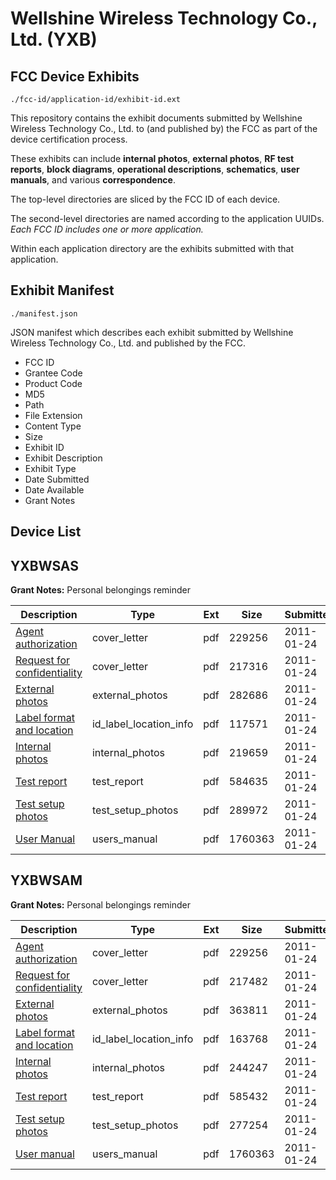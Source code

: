 # Wellshine Wireless Technology Co., Ltd. (YXB)
## FCC Device Exhibits

```
./fcc-id/application-id/exhibit-id.ext
```

This repository contains the exhibit documents submitted by Wellshine Wireless Technology Co., Ltd. to (and published by) the FCC as part of the device certification process.

These exhibits can include **internal photos**, **external photos**, **RF test reports**, **block diagrams**, **operational descriptions**, **schematics**, **user manuals**, and various **correspondence**.

The top-level directories are sliced by the FCC ID of each device.

The second-level directories are named according to the application UUIDs. *Each FCC ID includes one or more application.*

Within each application directory are the exhibits submitted with that application. 

## Exhibit Manifest

```
./manifest.json
```

JSON manifest which describes each exhibit submitted by Wellshine Wireless Technology Co., Ltd. and published by the FCC.

- FCC ID
- Grantee Code
- Product Code
- MD5
- Path
- File Extension
- Content Type
- Size
- Exhibit ID
- Exhibit Description
- Exhibit Type
- Date Submitted
- Date Available
- Grant Notes

## Device List
## YXBWSAS
**Grant Notes:** Personal belongings reminder

| Description | Type | Ext | Size | Submitted | Available |
| ----------- | ---- | --- | ---- | --------- | --------- |
| [Agent authorization](YXBWSAS/bc16f99b657bcc3b8dead997c6a6c758/1408197.pdf) | cover_letter | pdf | 229256 | 2011-01-24 | 2011-01-24 |
| [Request for confidentiality](YXBWSAS/bc16f99b657bcc3b8dead997c6a6c758/1408198.pdf) | cover_letter | pdf | 217316 | 2011-01-24 | 2011-01-24 |
| [External photos](YXBWSAS/bc16f99b657bcc3b8dead997c6a6c758/1408201.pdf) | external_photos | pdf | 282686 | 2011-01-24 | 2011-01-24 |
| [Label format and location](YXBWSAS/bc16f99b657bcc3b8dead997c6a6c758/1408199.pdf) | id_label_location_info | pdf | 117571 | 2011-01-24 | 2011-01-24 |
| [Internal photos](YXBWSAS/bc16f99b657bcc3b8dead997c6a6c758/1408202.pdf) | internal_photos | pdf | 219659 | 2011-01-24 | 2011-01-24 |
| [Test report](YXBWSAS/bc16f99b657bcc3b8dead997c6a6c758/1408203.pdf) | test_report | pdf | 584635 | 2011-01-24 | 2011-01-24 |
| [Test setup photos](YXBWSAS/bc16f99b657bcc3b8dead997c6a6c758/1408204.pdf) | test_setup_photos | pdf | 289972 | 2011-01-24 | 2011-01-24 |
| [User Manual](YXBWSAS/bc16f99b657bcc3b8dead997c6a6c758/1408200.pdf) | users_manual | pdf | 1760363 | 2011-01-24 | 2011-01-24 |
## YXBWSAM
**Grant Notes:** Personal belongings reminder

| Description | Type | Ext | Size | Submitted | Available |
| ----------- | ---- | --- | ---- | --------- | --------- |
| [Agent authorization](YXBWSAM/051ab9cf740d143906a78bc50c870fea/1408186.pdf) | cover_letter | pdf | 229256 | 2011-01-24 | 2011-01-24 |
| [Request for confidentiality](YXBWSAM/051ab9cf740d143906a78bc50c870fea/1408187.pdf) | cover_letter | pdf | 217482 | 2011-01-24 | 2011-01-24 |
| [External photos](YXBWSAM/051ab9cf740d143906a78bc50c870fea/1408190.pdf) | external_photos | pdf | 363811 | 2011-01-24 | 2011-01-24 |
| [Label format and location](YXBWSAM/051ab9cf740d143906a78bc50c870fea/1408188.pdf) | id_label_location_info | pdf | 163768 | 2011-01-24 | 2011-01-24 |
| [Internal photos](YXBWSAM/051ab9cf740d143906a78bc50c870fea/1408191.pdf) | internal_photos | pdf | 244247 | 2011-01-24 | 2011-01-24 |
| [Test report](YXBWSAM/051ab9cf740d143906a78bc50c870fea/1408192.pdf) | test_report | pdf | 585432 | 2011-01-24 | 2011-01-24 |
| [Test setup photos](YXBWSAM/051ab9cf740d143906a78bc50c870fea/1408193.pdf) | test_setup_photos | pdf | 277254 | 2011-01-24 | 2011-01-24 |
| [User manual](YXBWSAM/051ab9cf740d143906a78bc50c870fea/1408200.pdf) | users_manual | pdf | 1760363 | 2011-01-24 | 2011-01-24 |
